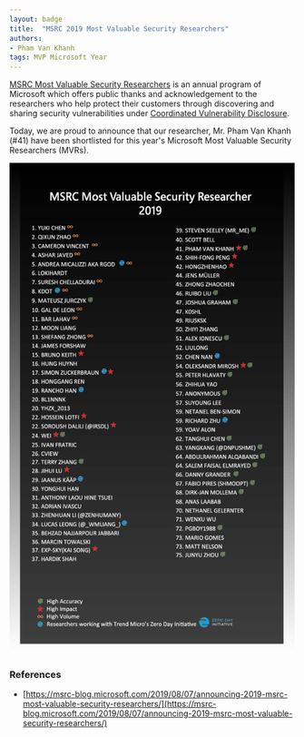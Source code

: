 ```yaml
---
layout: badge
title:  "MSRC 2019 Most Valuable Security Researchers"
authors:
- Pham Van Khanh
tags: MVP Microsoft Year
---
```


[MSRC Most Valuable Security Researchers](https://www.microsoft.com/en-us/msrc/researcher-recognition-program) is an annual program of Microsoft which offers public thanks and acknowledgement to the researchers who help protect their customers through discovering and sharing security vulnerabilities under [Coordinated Vulnerability Disclosure](https://www.microsoft.com/en-us/msrc/cvd).

Today, we are proud to announce that our researcher, Mr. Pham Van Khanh (#41) have been shortlisted for this year's Microsoft Most Valuable Security Researchers (MVRs).

![mvp](/badges/images/msrc-mvp-2019.png)

### References
- [https://msrc-blog.microsoft.com/2019/08/07/announcing-2019-msrc-most-valuable-security-researchers/](https://msrc-blog.microsoft.com/2019/08/07/announcing-2019-msrc-most-valuable-security-researchers/)